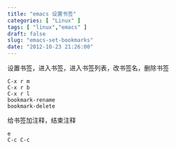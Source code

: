 ```yaml
---
title: "emacs 设置书签"
categories: [ "Linux" ]
tags: [ "linux","emacs" ]
draft: false
slug: "emacs-set-bookmarks"
date: "2012-10-23 21:26:00"
---
```


设置书签，进入书签，进入书签列表，改书签名，删除书签

    C-x r m
    C-x r b
    C-x r l
    bookmark-rename
    bookmark-delete


<!--more-->


给书签加注释，结束注释

    e
    C-c C-c 

